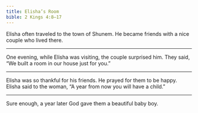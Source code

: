 ```yaml
---
title: Elisha’s Room
bible: 2 Kings 4:8–17
---
```


Elisha often traveled to the town
of Shunem. He became friends
with a nice couple who lived there.

---

One evening, while Elisha was
visiting, the couple surprised him.
They said, “We built a room in our
house just for you.”

---

Elisha was so thankful for his friends.
He prayed for them to be happy.
Elisha said to the woman,
“A year from now you will have a child.”

---

Sure enough, a year later God
gave them a beautiful baby boy.

